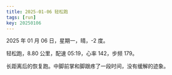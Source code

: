 ```yaml
---
title: 2025-01-06 轻松跑
tags: [run]
key: 20250106
---
```


2025 年 01 月 06 日，星期一，晴，-2 度。

轻松跑，8.80 公里，配速 05:19，心率 142，步频 179。

<!--more-->

长距离后的恢复跑。中脚前掌和脚跟疼了一段时间，没有缓解的迹象。

<div class="strava-embed-placeholder" data-embed-type="activity" data-embed-id="13277011882" data-style="standard" data-from-embed="false"></div><script src="https://strava-embeds.com/embed.js"></script>
